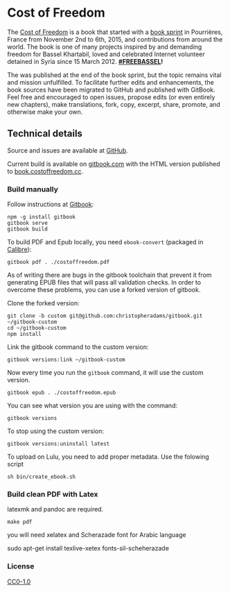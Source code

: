 # Cost of Freedom

The [Cost of Freedom](http://costoffreedom.cc) is a book that started with a [book sprint](https://en.wikipedia.org/wiki/Book_sprint) in Pourrières, France from November 2nd to 6th, 2015, and contributions from around the world. The book is one of many projects inspired by and demanding freedom for Bassel Khartabil, loved and celebrated Internet volunteer detained in Syria since 15 March 2012. **[#FREEBASSEL](http://freebassel.org)!**

The was published at the end of the book sprint, but the topic remains vital and mission unfulfilled. To facilitate further edits and enhancements, the book sources have been migrated to GitHub and published with GitBook.  Feel free and encouraged to open issues, propose edits (or even entirely new chapters), make translations, fork, copy, excerpt, share, promote, and otherwise make your own.

## Technical details

Source and issues are available at [GitHub](https://github.com/costoffreedom/costoffreedom-book).

Current build is available on [gitbook.com](https://www.gitbook.com/book/costoffreedom/costoffreedom-book/details) with the HTML version published to [book.costoffreedom.cc](http://book.costoffreedom.cc/).

### Build manually

Follow instructions at [Gitbook](https://github.com/GitbookIO/gitbook):

    npm -g install gitbook
    gitbook serve
    gitbook build

To build PDF and Epub locally, you need ```ebook-convert``` (packaged in [ Calibre](http://calibre-ebook.com/download)):

    gitbook pdf . ./costoffreedom.pdf

As of writing there are bugs in the gitbook toolchain that prevent it from generating EPUB files that will pass all validation checks. In order to overcome these problems, you can use a forked version of gitbook.

Clone the forked version:

    git clone -b custom git@github.com:christopheradams/gitbook.git ~/gitbook-custom
    cd ~/gitbook-custom
    npm install

Link the gitbook command to the custom version:

    gitbook versions:link ~/gitbook-custom

Now every time you run the `gitbook` command, it will use the custom version.

    gitbook epub . ./costoffreedom.epub

You can see what version you are using with the command:

    gitbook versions

To stop using the custom version:

    gitbook versions:uninstall latest

To upload on Lulu, you need to add proper metadata. Use the folowing script

    sh bin/create_ebook.sh


### Build clean PDF with Latex

latexmk and pandoc are required.

    make pdf

you will need xelatex and Scherazade font for Arabic language

  sudo apt-get install texlive-xetex fonts-sil-scheherazade 


### License

[CC0-1.0](https://creativecommons.org/publicdomain/zero/1.0/)
